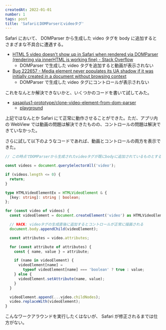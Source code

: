 ```yaml
---
createdAt: 2022-01-01
number: 1
tags: post
title: 'SafariとDOMParserとvideoタグ'
---
```


Safari において、 DOMParser から生成した video タグを body に追加するとさまざまな不具合に遭遇する。

- [HTML 5 video doesn't show up in Safari when rendered via DOMParser (rendering via innerHTML is working fine) - Stack Overflow](https://stackoverflow.com/q/58240755)
  - DOMParser で生成した video タグを追加すると動画が表示されない
- [Bug 222657 - Media element never populates its UA shadow if it was initially created in a document without browsing context](https://bugs.webkit.org/show_bug.cgi?id=222657)
  - DOMParser で生成した video タグにコントロールが表示されない

これをなんとか解決できないかと、いくつかのコードを書いて試してみた。

- [sasaplus1-prototype/clone-video-element-from-dom-parser](https://github.com/sasaplus1-prototype/clone-video-element-from-dom-parser)
  - [playground](https://sasaplus1-prototype.github.io/clone-video-element-from-dom-parser/)

上記ではなんとか Safari にて正常に動作させることができた。ただ、アプリ内の WebView では動画の問題は解決できたものの、コントロールの問題は解決できていなかった。

さらに試して以下のようなコードであれば、動画とコントロールの両方を表示できた。

```ts
// この時点でDOMParserから生成されたvideoタグが既にbodyに追加されているものとする

const videos = document.querySelectorAll('video');

if (videos.length <= 0) {
  return;
}

type HTMLVideoElementEx = HTMLVideoElement & {
  [key: string]: string | boolean;
};

for (const video of videos) {
  const videoElement = document.createElement('video') as HTMLVideoElementEx;

  // HACK: videoタグの生成直後に追加するとコントロールが正常に描画される
  document.body.appendChild(videoElement);

  const attributes = video.attributes;

  for (const attribute of attributes) {
    const { name, value } = attribute;

    if (name in videoElement) {
      videoElement[name] =
        typeof videoElement[name] === 'boolean' ? true : value;
    } else {
      videoElement.setAttribute(name, value);
    }
  }

  videoElement.append(...video.childNodes);
  video.replaceWith(videoElement);
}
```

こんなワークアラウンドを実行したくはないが、 Safari が修正されるまでは仕方がない。
